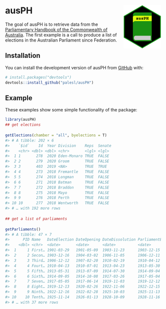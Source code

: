 
<!-- README.md is generated from README.Rmd. Please edit that file -->

# ausPH <img src='man/figures/ausPH_hex.png' align="right" height="139" />

<!-- badges: start -->
<!-- badges: end -->

The goal of ausPH is to retrieve data from the [Parliamentary Handbook
of the Commonwealth of Australia](https://handbook.aph.gov.au/). The
first example is a call to produce a list of elections in the Australian
Parliament since Federation.

## Installation

You can install the development version of ausPH from
[GitHub](https://github.com/) with:

``` r
# install.packages("devtools")
devtools::install_github("palesl/ausPH")
```

## Example

These examples show some simple functionality of the package:

``` r
library(ausPH)
## get elections

getElections(chamber = "all", byelections = T)
#> # A tibble: 202 × 6
#>    `$id`    Id  Year Division    Reps  Senate
#>    <chr> <dbl> <dbl> <chr>       <lgl> <lgl> 
#>  1 1       278  2020 Eden-Monaro TRUE  FALSE 
#>  2 2       279  2020 Groom       TRUE  FALSE 
#>  3 3       403  2019 <NA>        TRUE  TRUE  
#>  4 4       273  2018 Fremantle   TRUE  FALSE 
#>  5 5       274  2018 Longman     TRUE  FALSE 
#>  6 6       271  2018 Batman      TRUE  FALSE 
#>  7 7       272  2018 Braddon     TRUE  FALSE 
#>  8 8       275  2018 Mayo        TRUE  FALSE 
#>  9 9       276  2018 Perth       TRUE  FALSE 
#> 10 10      277  2018 Wentworth   TRUE  FALSE 
#> # … with 192 more rows

## get a list of parliaments

getParliaments()
#> # A tibble: 47 × 7
#>      PID Name   DateElection DateOpening DateDissolution ParliamentEnd FQName   
#>    <dbl> <chr>  <date>       <date>      <date>          <date>        <chr>    
#>  1     1 First… 1901-03-29   1901-05-09  1903-11-23      1903-12-15    First Pa…
#>  2     2 Secon… 1903-12-16   1904-03-02  1906-11-05      1906-12-11    Second P…
#>  3     3 Third… 1906-12-12   1907-02-20  1910-02-19      1910-04-12    Third Pa…
#>  4     4 Fourt… 1910-04-13   1910-07-01  1913-04-23      1913-05-30    Fourth P…
#>  5     5 Fifth… 1913-05-31   1913-07-09  1914-07-30      1914-09-04    Fifth Pa…
#>  6     6 Sixth… 1914-09-05   1914-10-08  1917-03-26      1917-05-04    Sixth Pa…
#>  7     7 Seven… 1917-05-05   1917-06-14  1919-11-03      1919-12-12    Seventh …
#>  8     8 Eight… 1919-12-13   1920-02-26  1922-11-06      1922-12-15    Eighth P…
#>  9     9 Ninth… 1922-12-16   1922-02-28  1925-10-03      1925-11-13    Ninth Pa…
#> 10    10 Tenth… 1925-11-14   1926-01-13  1928-10-09      1928-11-16    Tenth Pa…
#> # … with 37 more rows
```
